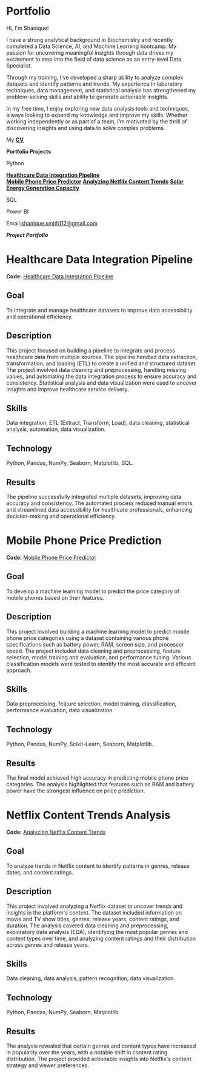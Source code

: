 # Portfolio

Hi, I'm Shanique!

I have a strong analytical background in Biochemistry and recently completed a Data Science, AI, and Machine Learning bootcamp. My passion for uncovering meaningful insights through data drives my excitement to step into the field of data science as an entry-level Data Specialist.

Through my training, I've developed a sharp ability to analyze complex datasets and identify patterns and trends. My experience in laboratory techniques, data management, and statistical analysis has strengthened my problem-solving skills and ability to generate actionable insights.

In my free time, I enjoy exploring new data analysis tools and techniques, always looking to expand my knowledge and improve my skills. Whether working independently or as part of a team, I’m motivated by the thrill of discovering insights and using data to solve complex problems.

My [**CV**](https://github.com/SHANIQUETS/Portfolio/blob/main/My%20CV%20.pdf)


**Portfolio Projects**

Python

[**Healthcare Data Integration Pipeline**](https://github.com/SHANIQUETS/Healthcare-Integration-Pipeline/blob/main/integrated_data_pipeline.ipynb)  
[**Mobile Phone Price Predictor**](https://github.com/SHANIQUETS/Portfolio/blob/main/Mobile_Phone_Price_Predictor.ipynb)
[**Analyzing Netflix Content Trends**](https://github.com/SHANIQUETS/Portfolio/blob/main/Analysing_Netflix_Content_Trends_checkpoint.ipynb)
[**Solar Energy Generation Capacity**](https://github.com/SHANIQUETS/Portfolio/blob/main/solar%20energy%20generation%20capacity.ipynb)


SQL

Power BI

Email:[shanique.smith112@gmail.com](mailto:shanique.smith112@gmail.com)

***Project Portfolio***

# Healthcare Data Integration Pipeline  

**Code:** [Healthcare Data Integration Pipeline](https://github.com/SHANIQUETS/Healthcare-Integration-Pipeline/blob/main/integrated_data_pipeline.ipynb)  

## Goal  
To integrate and manage healthcare datasets to improve data accessibility and operational efficiency.  

## Description  
This project focused on building a pipeline to integrate and process healthcare data from multiple sources. The pipeline handled data extraction, transformation, and loading (ETL) to create a unified and structured dataset. The project involved data cleaning and preprocessing, handling missing values, and automating the data integration process to ensure accuracy and consistency. Statistical analysis and data visualization were used to uncover insights and improve healthcare service delivery.  

## Skills  
Data integration, ETL (Extract, Transform, Load), data cleaning, statistical analysis, automation, data visualization.  

## Technology  
Python, Pandas, NumPy, Seaborn, Matplotlib, SQL.  

## Results  
The pipeline successfully integrated multiple datasets, improving data accuracy and consistency. The automated process reduced manual errors and streamlined data accessibility for healthcare professionals, enhancing decision-making and operational efficiency.  

# Mobile Phone Price Prediction  

**Code:** [Mobile Phone Price Predictor](https://github.com/SHANIQUETS/Portfolio/blob/main/Mobile_Phone_Price_Predictor.ipynb)


## Goal  
To develop a machine learning model to predict the price category of mobile phones based on their features.  

## Description  
This project involved building a machine learning model to predict mobile phone price categories using a dataset containing various phone specifications such as battery power, RAM, screen size, and processor speed. The project included data cleaning and preprocessing, feature selection, model training and evaluation, and performance tuning. Various classification models were tested to identify the most accurate and efficient approach.  

## Skills  
Data preprocessing, feature selection, model training, classification, performance evaluation, data visualization.  

## Technology  
Python, Pandas, NumPy, Scikit-Learn, Seaborn, Matplotlib.  

## Results  
The final model achieved high accuracy in predicting mobile phone price categories. The analysis highlighted that features such as RAM and battery power have the strongest influence on price prediction.  


# Netflix Content Trends Analysis  

**Code:** [Analyzing Netflix Content Trends](https://github.com/SHANIQUETS/Portfolio/blob/main/Analysing_Netflix_Content_Trends_checkpoint.ipynb)

## Goal  
To analyze trends in Netflix content to identify patterns in genres, release dates, and content ratings.  

## Description  
This project involved analyzing a Netflix dataset to uncover trends and insights in the platform's content. The dataset included information on movie and TV show titles, genres, release years, content ratings, and duration. The analysis covered data cleaning and preprocessing, exploratory data analysis (EDA), identifying the most popular genres and content types over time, and analyzing content ratings and their distribution across genres and release years.  

## Skills  
Data cleaning, data analysis, pattern recognition, data visualization.  

## Technology  
Python, Pandas, NumPy, Seaborn, Matplotlib.  

## Results  
The analysis revealed that certain genres and content types have increased in popularity over the years, with a notable shift in content rating distribution. The project provided actionable insights into Netflix's content strategy and viewer preferences.  

